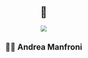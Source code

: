 <!--
**MrDerrick-007/MrDerrick-007** is a ✨ _special_ ✨ repository because its `README.md` (this file) appears on your GitHub profile.

Here are some ideas to get you started:

- 🔭 I’m currently working on ...
- 🌱 I’m currently learning ...
- 👯 I’m looking to collaborate on ...
- 🤔 I’m looking for help with ...
- 💬 Ask me about ...
- 📫 How to reach me: ...
- 😄 Pronouns: ...
- ⚡ Fun fact: ...
-->
<!--
--->  

<h1 align="center"> 👋 </h1>
<div align="center">
  <img src="https://media.giphy.com/media/Dh5q0sShxgp13DwrvG/giphy.gif">
</div>

<h2 align="center"> 👨‍💻 Andrea Manfroni</h2>
<!--
<p align="center"><img src="https://komarev.com/ghpvc/?username=vi-dev0&style=flat-square&color=yellow"></p>
<p align="center">
  <samp>The programmer is self-taught. I started with website development and CRM implementation. 
I have extensive experience in marketing and SEO. At the moment I am studying Python and automating 
business processes of various organizations in my hometown, creating telegram bots for the development 
of the <a href="https://t.me/b4dcat404" target="_blank">Telegram channel</a>
  </samp>
  <br> <br>
</p>
-->
<!--
<hr>
<h2 align="center"> 🔭 Tools</h2>
<p align="center">
  <img src="https://img.shields.io/badge/Python3%20-%231572B6.svg?&style=for-the-badge&logo=python&logoColor=yellow" />&nbsp;&nbsp;&nbsp;
  <img src="https://img.shields.io/badge/HTML%20-%2300D9FF.svg?&style=for-the-badge&logo=HTML5&logoColor=white" />&nbsp;&nbsp;&nbsp;
  <img src="https://img.shields.io/badge/CSS3%20-%23D14836.svg?&style=for-the-badge&logo=CSS3&logoColor=white" />&nbsp;&nbsp;
  <img src="https://img.shields.io/badge/Github%20-%2312100E.svg?&style=for-the-badge&logo=GitHub&logoColor=white" />&nbsp;&nbsp;
<img src="https://img.shields.io/badge/Docker%20-%231572B6.svg?&style=for-the-badge&logo=Docker&logoColor=white" />&nbsp;&nbsp;
</p>
<p align="center">HTML5, CSS3, Python3, GitHub, Docker, Linux, Nginx </p>
-->
<!--
<hr>
-->
<!--
<h2 align="center">💬 My Blog Articles</h2>
<p align="center" align='right'>
  <a target="_blank"href="https://t.me/b4dcat404"><img src="https://img.shields.io/badge/telegram-%231572B6.svg?&style=for-the-badge&logo=telegram&logoColor=white" /></a> <a target="_blank"href="https://dev.to/vi_dev0"><img src="https://img.shields.io/badge/dev.to-%2312100E.svg?&style=for-the-badge&logo=dev.to&logoColor=white" /></a>&nbsp;&nbsp;&nbsp;
-->
<!--
</p>
<hr>
<h2  align="center">📫 Reach me on</h2>
<p align="center">
  <a target="_blank"href="https://www.linkedin.com/in/%D0%B2%D0%B8%D1%82%D0%B0%D0%BB%D0%B8%D0%B9-%D1%80%D0%B5%D0%B4%D1%8C%D0%BA%D0%B0-391220205/"><img src="https://img.shields.io/badge/linkedin-%230077B5.svg?&style=for-the-badge&logo=linkedin&logoColor=white" /></a>&nbsp;&nbsp;&nbsp;&nbsp;
  <a target="_blank"href="https://twitter.com/vi_dev0"><img src="https://img.shields.io/badge/twitter-%231DA1F2.svg?&style=for-the-badge&logo=twitter&logoColor=white" /></a>&nbsp;&nbsp;&nbsp;&nbsp;
  <a href="mailto:vitalii.redka.dev@gmail.com?subject=Hello%20Vi,%20From%20Github"><img src="https://img.shields.io/badge/gmail-%23D14836.svg?&style=for-the-badge&logo=gmail&logoColor=white" /></a>&nbsp;&nbsp;&nbsp;&nbsp;
</p>
<hr>
<h2  align="center">💻 Check Out My Repos ⬇️ </h2>
-->
